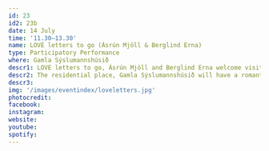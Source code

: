 ```yaml
---
id: 23
id2: 23b
date: 14 July
time: '11.30–13.30'
name: LOVE letters to go (Ásrún Mjöll & Berglind Erna)
type: Participatory Performance
where: Gamla Sýslumannshúsið
descr1: LOVE letters to go, Ásrún Mjöll and Berglind Erna welcome visitors and pedestrians to the Gamla Sýslumannshúsið in Seyðisfjörður. There you can have their assistance and facilities to write a love letter to ease your heart or request a special love letter to pass on written by them. The letters, written and unwritten, will be typewritten on the finest paper and richly decorated by the artists.
descr2: The residential place, Gamla Sýslumannshúsið will have a romantic atmosphere where participants can sit both outside and inside if the weather permits, read books about love and seek inspiration. We encourage people to experience the nostalgia that comes with sneaking a letter into the mailbox, but love certainly also sometimes comes with sadness, and we offer that guests can burn the letters they order, responsibly and safely. Love is multifaceted!
descr3:
img: '/images/eventindex/loveletters.jpg'
photocredit: 
facebook: 
instagram: 
website:
youtube:
spotify:
---
```

